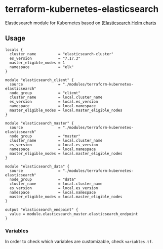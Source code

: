 # terraform-kubernetes-elasticsearch

Elasticsearch module for Kubernetes based on [[Elasticsearch Helm charts](https://github.com/elastic/helm-charts/tree/master/elasticsearch)

## Usage

```hcl-terraform
locals {
  cluster_name          = "elasticsearch-cluster"
  es_version            = "7.17.3"
  master_eligible_nodes = 1
  namespace             = "elk"
}

module "elasticsearch_client" {
  source                = "./modules/terraform-kubernetes-elasticsearch"
  node_group            = "client"
  cluster_name          = local.cluster_name
  es_version            = local.es_version
  namespace             = local.namespace
  master_eligible_nodes = local.master_eligible_nodes
}

module "elasticsearch_master" {
  source                = "./modules/terraform-kubernetes-elasticsearch"
  node_group            = "master"
  cluster_name          = local.cluster_name
  es_version            = local.es_version
  namespace             = local.namespace
  master_eligible_nodes = local.master_eligible_nodes
}

module "elasticsearch_data" {
  source                = "./modules/terraform-kubernetes-elasticsearch"
  node_group            = "data"
  cluster_name          = local.cluster_name
  es_version            = local.es_version
  namespace             = local.namespace
  master_eligible_nodes = local.master_eligible_nodes
}

output "elasticsearch_endpoint" {
  value = module.elasticsearch_master.elasticsearch_endpoint
}
```

### Variables

In order to check which variables are customizable, check `variables.tf`.
